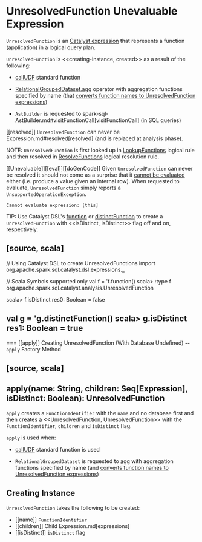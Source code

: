 # UnresolvedFunction Unevaluable Expression

`UnresolvedFunction` is an [Catalyst expression](Expression.md) that represents a function (application) in a logical query plan.

`UnresolvedFunction` is <<creating-instance, created>> as a result of the following:

* [callUDF](../spark-sql-functions.md#callUDF) standard function

* [RelationalGroupedDataset.agg](../RelationalGroupedDataset.md#agg) operator with aggregation functions specified by name (that [converts function names to UnresolvedFunction expressions](../RelationalGroupedDataset.md#strToExpr))

* `AstBuilder` is requested to spark-sql-AstBuilder.md#visitFunctionCall[visitFunctionCall] (in SQL queries)

[[resolved]]
`UnresolvedFunction` can never be Expression.md#resolved[resolved] (and is replaced at analysis phase).

NOTE: `UnresolvedFunction` is first looked up in [LookupFunctions](../logical-analysis-rules/LookupFunctions.md) logical rule and then resolved in [ResolveFunctions](../logical-analysis-rules/ResolveFunctions.md) logical resolution rule.

[[Unevaluable]][[eval]][[doGenCode]]
Given `UnresolvedFunction` can never be resolved it should not come as a surprise that it [cannot be evaluated](Unevaluable.md) either (i.e. produce a value given an internal row). When requested to evaluate, `UnresolvedFunction` simply reports a `UnsupportedOperationException`.

```text
Cannot evaluate expression: [this]
```

TIP: Use Catalyst DSL's [function](../catalyst-dsl/index.md#function) or [distinctFunction](../catalyst-dsl/index.md#distinctFunction) to create a `UnresolvedFunction` with <<isDistinct, isDistinct>> flag off and on, respectively.

[source, scala]
----
// Using Catalyst DSL to create UnresolvedFunctions
import org.apache.spark.sql.catalyst.dsl.expressions._

// Scala Symbols supported only
val f = 'f.function()
scala> :type f
org.apache.spark.sql.catalyst.analysis.UnresolvedFunction

scala> f.isDistinct
res0: Boolean = false

val g = 'g.distinctFunction()
scala> g.isDistinct
res1: Boolean = true
----

=== [[apply]] Creating UnresolvedFunction (With Database Undefined) -- `apply` Factory Method

[source, scala]
----
apply(name: String, children: Seq[Expression], isDistinct: Boolean): UnresolvedFunction
----

`apply` creates a `FunctionIdentifier` with the `name` and no database first and then creates a <<UnresolvedFunction, UnresolvedFunction>> with the `FunctionIdentifier`, `children` and `isDistinct` flag.

`apply` is used when:

* [callUDF](../spark-sql-functions.md#callUDF) standard function is used

* `RelationalGroupedDataset` is requested to [agg](../RelationalGroupedDataset.md#agg) with aggregation functions specified by name (and [converts function names to UnresolvedFunction expressions](../RelationalGroupedDataset.md#strToExpr))

## Creating Instance

`UnresolvedFunction` takes the following to be created:

* [[name]] `FunctionIdentifier`
* [[children]] Child Expression.md[expressions]
* [[isDistinct]] `isDistinct` flag

